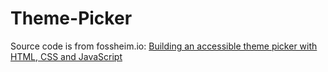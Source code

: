# Theme-Picker

Source code is from fossheim.io: [Building an accessible theme picker with HTML, CSS and JavaScript](https://fossheim.io/writing/posts/accessible-theme-picker-html-css-js/)
